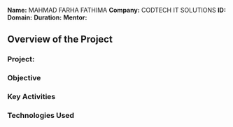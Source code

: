 **Name:** MAHMAD FARHA FATHIMA
**Company:** CODTECH IT SOLUTIONS
**ID:**
**Domain:**
**Duration:** 
**Mentor:**

## Overview of the Project

### Project:

### Objective

### Key Activities


### Technologies Used
